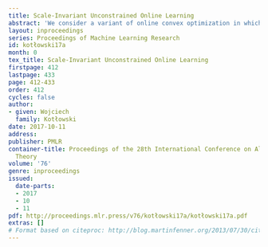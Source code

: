 ```yaml
---
title: Scale-Invariant Unconstrained Online Learning
abstract: 'We consider a variant of online convex optimization in which both the instances (input vectors) and the comparator (weight vector) are unconstrained. We exploit a natural scale invariance symmetry in our unconstrained setting: the predictions of the optimal comparator are invariant under any linear transformation of the instances.  Our goal is to design online algorithms which also enjoy this property, i.e. are scale-invariant. We start with the case of coordinate-wise invariance, in which the individual coordinates (features) can be arbitrarily rescaled.  We give an algorithm, which achieves essentially optimal regret bound in this setup, expressed by means of a coordinate-wise scale-invariant norm of the comparator. We then study general invariance with respect to arbitrary linear transformations.  We first give a negative result, showing that no algorithm can achieve a meaningful bound in terms of scale-invariant norm of the comparator in the worst case. Next, we compliment this result with a positive one, providing an algorithm which "almost" achieves the desired bound, incurring only a logarithmic overhead in terms of the norm of the instances.'
layout: inproceedings
series: Proceedings of Machine Learning Research
id: kotłowski17a
month: 0
tex_title: Scale-Invariant Unconstrained Online Learning
firstpage: 412
lastpage: 433
page: 412-433
order: 412
cycles: false
author:
- given: Wojciech
  family: Kotłowski
date: 2017-10-11
address: 
publisher: PMLR
container-title: Proceedings of the 28th International Conference on Algorithmic Learning
  Theory
volume: '76'
genre: inproceedings
issued:
  date-parts:
  - 2017
  - 10
  - 11
pdf: http://proceedings.mlr.press/v76/kotłowski17a/kotłowski17a.pdf
extras: []
# Format based on citeproc: http://blog.martinfenner.org/2013/07/30/citeproc-yaml-for-bibliographies/
---
```

